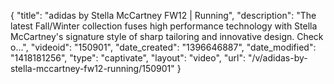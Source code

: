 {
    "title": "adidas by Stella McCartney FW12 | Running",
    "description": "The latest Fall\/Winter collection fuses high performance technology with Stella McCartney's signature style of sharp tailoring and innovative design. Check o...",
    "videoid": "150901",
    "date_created": "1396646887",
    "date_modified": "1418181256",
    "type": "captivate",
    "layout": "video",
    "url": "\/v\/adidas-by-stella-mccartney-fw12-running\/150901"
}